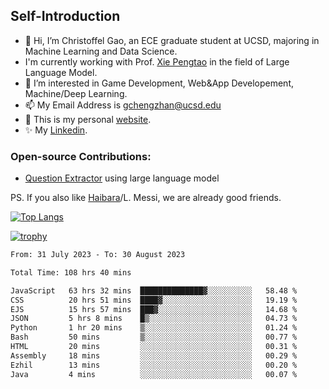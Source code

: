 ## Self-Introduction
- 👋 Hi, I’m Christoffel Gao, an ECE graduate student at UCSD, majoring in Machine Learning and Data Science.
- I'm currently working with Prof. [Xie Pengtao](https://pengtaoxie.github.io/) in the field of Large Language Model.
- 👀 I’m interested in Game Development, Web&App Developement, Machine/Deep Learning.
- 📫 My Email Address is gchengzhan@ucsd.edu
- 🌱 This is my personal [website](https://gaochengzhan.github.io/).
- ✨ My [Linkedin](https://www.linkedin.com/in/chengzhan-christoffel-gao/).

### Open-source Contributions:
- [Question Extractor](https://github.com/nestordemeure/question_extractor) using large language model

PS. If you also like [Haibara](https://www.detectiveconanworld.com/wiki/Ai_Haibara)/L. Messi, we are already good friends.

[![Top Langs](https://github-readme-stats.vercel.app/api/top-langs/?username=gaochengzhan&layout=compact&exclude_repo=CNN-based-Image-Recognition-for-AsianGiant-Hornets,Machine-Learning-and-Data-Computing-Tongji,NLP-on-Blogs-during-COVID-19-Pandemic,CSE258-Web-Mining-and-Recommder-System,Stock-Prediction-using-LSTM-Model)](https://github.com/anuraghazra/github-readme-stats)

[![trophy](https://github-profile-trophy.vercel.app/?username=gaochengzhan&theme=flat&row=1&margin-w=12)](https://github.com/ryo-ma/github-profile-trophy)

<!--START_SECTION:waka-->

```txt
From: 31 July 2023 - To: 30 August 2023

Total Time: 108 hrs 40 mins

JavaScript   63 hrs 32 mins  ██████████████▓░░░░░░░░░░   58.48 %
CSS          20 hrs 51 mins  ████▓░░░░░░░░░░░░░░░░░░░░   19.19 %
EJS          15 hrs 57 mins  ███▓░░░░░░░░░░░░░░░░░░░░░   14.68 %
JSON         5 hrs 8 mins    █▒░░░░░░░░░░░░░░░░░░░░░░░   04.73 %
Python       1 hr 20 mins    ▒░░░░░░░░░░░░░░░░░░░░░░░░   01.24 %
Bash         50 mins         ▒░░░░░░░░░░░░░░░░░░░░░░░░   00.77 %
HTML         20 mins         ░░░░░░░░░░░░░░░░░░░░░░░░░   00.31 %
Assembly     18 mins         ░░░░░░░░░░░░░░░░░░░░░░░░░   00.29 %
Ezhil        13 mins         ░░░░░░░░░░░░░░░░░░░░░░░░░   00.20 %
Java         4 mins          ░░░░░░░░░░░░░░░░░░░░░░░░░   00.07 %
```

<!--END_SECTION:waka-->

<!---
gaochengzhan/gaochengzhan is a ✨ special ✨ repository because its `README.md` (this file) appears on your GitHub profile.
You can click the Preview link to take a look at your changes.
--->
